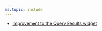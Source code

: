 ```yaml
---
ms.topic: include
---
```


- [Improvement to the Query Results widget](#improvement-to-the-query-results-widget)
